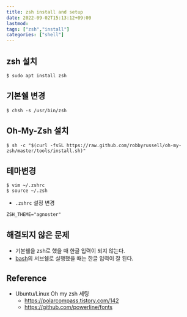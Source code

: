 ```yaml
---
title: zsh install and setup
date: 2022-09-02T15:13:12+09:00
lastmod:
tags: ["zsh","install"]
categories: ["shell"]
---
```


## zsh 설치
```console
$ sudo apt install zsh
```

## 기본쉘 변경
```console
$ chsh -s /usr/bin/zsh
```

## Oh-My-Zsh 설치
```console
$ sh -c "$(curl -fsSL https://raw.github.com/robbyrussell/oh-my-zsh/master/tools/install.sh)"
```

## 테마변경

```console
$ vim ~/.zshrc
$ source ~/.zsh
```
* `.zshrc` 설정 변경
  
```
ZSH_THEME="agnoster"
```

## 해결되지 않은 문제
* 기본쉘을 zsh로 했을 때 한글 입력이 되지 않는다.
* [bash](bash)의 서브쉘로 실행했을 때는 한글 입력이 잘 된다.

## Reference

* Ubuntu/Linux Oh my zsh 세팅
	- <https://polarcompass.tistory.com/142>
    - <https://github.com/powerline/fonts>
